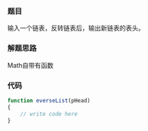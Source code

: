 ### 题目
输入一个链表，反转链表后，输出新链表的表头。

### 解题思路
Math自带有函数

### 代码
```js
function everseList(pHead)
{
    // write code here
}
```